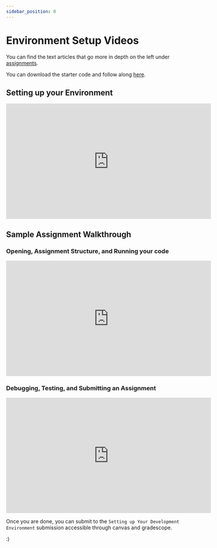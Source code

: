```yaml
---
sidebar_position: 0
---
```


# Environment Setup Videos

You can find the text articles that go more in depth on the left under [assignments](../category/assignments).

You can download the starter code and follow along [here](https://github.com/umass-compsci-220/public-materials/raw/main/homework/00-environment-setup.zip).

## Setting up your Environment

<iframe width="560" height="315" src="https://www.youtube-nocookie.com/embed/n9RJcA9pwiE?si=OjNO22o8mfC2dACR" title="YouTube video player" frameborder="0" allow="accelerometer; autoplay; clipboard-write; encrypted-media; gyroscope; picture-in-picture; web-share" allowfullscreen="true"></iframe>

## Sample Assignment Walkthrough

### Opening, Assignment Structure, and Running your code

<iframe width="560" height="315" src="https://www.youtube-nocookie.com/embed/OEmWNzvRovw?si=S8-agz3c--sIoaBo" title="YouTube video player" frameborder="0" allow="accelerometer; autoplay; clipboard-write; encrypted-media; gyroscope; picture-in-picture; web-share" allowfullscreen="true"></iframe>

### Debugging, Testing, and Submitting an Assignment

<iframe width="560" height="315" src="https://www.youtube-nocookie.com/embed/fflyNm6hv1Q?si=5JLC000wsgAzUdwp" title="YouTube video player" frameborder="0" allow="accelerometer; autoplay; clipboard-write; encrypted-media; gyroscope; picture-in-picture; web-share" allowfullscreen="true"></iframe>

Once you are done, you can submit to the `Setting up Your Development Environment` submission accessible through canvas and gradescope.

:)